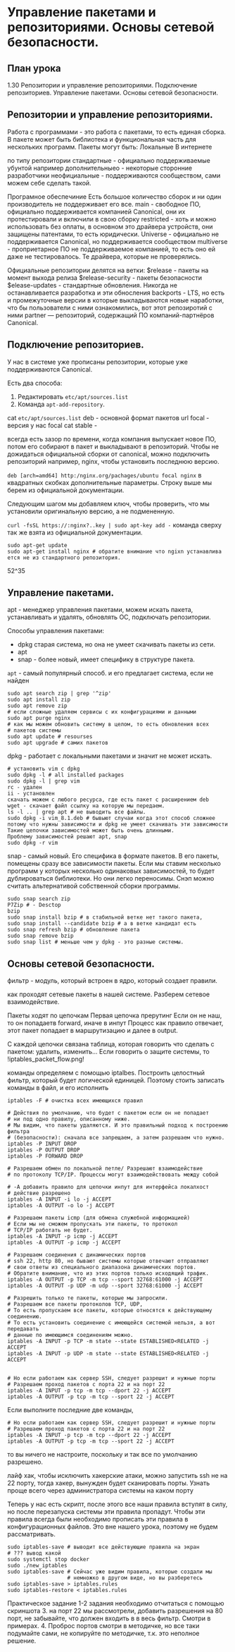 # Управление пакетами и репозиториями. Основы сетевой безопасности.

## План урока
1.30
Репозитории и управление репозиториями.
Подключение репозиториев.
Управление пакетами.
Основы сетевой безопасности.

## Репозитории и управление репозиториями.

Работа с программами - это работа с пакетами, то есть единая сборка.
В пакете может быть библиотека и функциональная часть для 
нескольких программ.
Пакеты могут быть:
Локальные 
В интернете

по типу репозитории
стандартные - официально поддерживаемые убунтой например
дополнительныео - некоторые сторонние разработчики
неофициальные - поддерживаются сообществом, сами можем себе сделать такой.

Програмное обеспечиние
Есть большое количество сборок и ни один производитель не поддерживает
его все.
main - свободное ПО, официально поддерживается компанией Canonical,
они их протестировали и включили в свою сборку
restricted - хоть и можно использовать без оплаты, в основном это
драйвера устройств, они защищены патентами, то есть юридически.
Universe - официально не поддерживается Canonical, но поддерживается
сообществом
multiverse - проприетарное ПО не поддерживаемое компанией, то есть
оно ей даже не тестировалось. Те драйвера, которые не проверялись.

Официальные репозитории делятся на ветки:
$release - пакеты на момент выхода релиза
$release-security - пакеты безопасности
$elease-updates - стандартные обновления. Никогда не останавливается
разработка и эти обносления
backports - LTS, но есть и промежуточные версии в которые выкладываются
новые наработки, что бы пользователи с ними ознакомились, вот этот
репозиротий с ними
partner — репозиторий, содержащий ПО компаний-партнёров Canonical.

## Подключение репозиториев.

У нас в системе уже прописаны репозитории, которые уже поддерживаются
Canonical.

Есть два способа:
1. Редактировать `etc/apt/sources.list`
2. Команда `apt-add-repository`.

cat `etc/apt/sources.list`
deb - основной формат пакетов
url
focal - версия у нас focal cat
stable - 

всегда есть зазор по времени, когда компания выпускает новое ПО,
потом его собирают в пакет и выкладывают в репозиторий. Чтобы не
дожидаться официальной сборки от canonical, можно подключить репозиторий
например, nginx, чтобы установить последнюю версию.

`deb [arch=amd64] http:/nginx.org/pachages/ubuntu focal nginx`
в квадратных скобках дополнительные параметры. Строку выше мы берем из
официальной документации.

Следующим шагом мы добавляем ключ, чтобы проверить, что мы установили
оригинальную версию, а не подмененную.

`curl -fsSL https://:nginx?..key | sudo apt-key add -`
команда сверху так же взята из официальной документации.

```text
sudo apt-get update
sudo apt-get install nginx # обратите внимание что ngixn устанавлива
ется не из стандартного репозитория.
```

52^35



## Управление пакетами.

apt - менеджер управления пакетами, можем искать пакета, устанавливать
и удалять, обновлять ОС, подключать репозитории.

Способы управления пакетами:
* dpkg старая система, но она не умеет скачивать пакеты из сети.
* apt
* snap - более новый, имеет специфику в структуре пакета.

`apt` - самый популярный способ. и его предлагает система, если не
найден

```text
sudo apt search zip | grep '^zip'
sudo apt install zip
sudo apt remove zip
# если сложные удаляем сервисы с их конфигурациями и данными
sudo apt purge nginx
# как мы можем обновить систему в целом, то есть обновления всех
# пакетов системы
sudo apt update # resourses
sudo apt upgrade # самих пакетов
```

dpkg - работает с локальными пакетами и значит не может искать.
```text
# установить vim с dpkg
sudo dpkg -l # all installed packages
sudo dpkg -l | grep vim
rc - удален
ii - установлен
скачать можем с любого ресурса, где есть пакет с расширением deb
wget - скачает файл ссылку на которую мы передаем.
ls -l .. | grep apt # не выводить все файлы.
sudo dpkg -i vim_8.1.deb # бывыют случаи когда этот способ сложнее
потому что нужны зависимости и dpkg не умеет скачивать эти зависимости
Такие цепочки зависимостей может быть очень длинными.
Проблему зависимостей решают apt, snap
sudo dpkg -r vim
```

snap - самый новый. Его специфика в формате пакетов. В его пакеты,
помещены сразу все зависимости пакеты. Если мы ставим несколько
программ у которых несколько одинаковых зависимостей, то будет
дублироваться библиотеки. Но они легко переносимы. Снэп можно считать
альтернативой собственной сборки программы.

```text
sudo snap search zip
P7Zip # - Desctop
bzip
sudo snap install bzip # в стабильной ветке нет такого пакета,
sudo snap install --candidate bzip # а в ветке кандидат есть
sudo snap refresh bzip # обновление пакета
sudo snap remove bzip
sudo snap list # меньше чем у dpkg - это разные системы.
```

## Основы сетевой безопасности.

фильтр - модуль, который встроен в ядро, который создает правили.

как проходят сетевые пакеты в нашей системе. Разберем сетевое взаимодействие.

Пакеты ходят по цепочкам
Первая цепочка прерутинг
Если он не наш, то он попадаетв forward, иначе в инпут
Процесс как правило отвечает, этот пакет попадает в маршрутизацию
и далее в output.

С каждой цепочки связана таблица, которая говорить что сделать с
пакетом: удалить, изменить...
Если говорить о защите системы, то 
!iptables_packet_flow.png!

команды определяем с помощью iptalbes.
Построить целостный фильтр, который будет логической единицей.
Поэтому стоить записать команды в файл, и его исполнить
```shell
iptables -F # очистка всех имеющихся правил

# Действия по умолчанию, что будет с пакетом если он не попадает
# ни под одно правилу, описанному ниже.
# Мы видим, что пакеты удаляются. И это правильный подход к построению фильтра
# (безопасности): сначала все запрещаем, а затем разрешаем что нужно.
iptables -P INPUT DROP
iptables -P OUTPUT DROP
iptables -P FORWARD DROP

# Разрешаем обмен по локальной петле/ Разрешают взаимодействие
# по протоколу TCP/IP. Процессы могут взаимодействовать между собой

# -A добавить правило для цепочки инпут для интерфейса локалхост
# действие разрешено
iptables -A INPUT -i lo -j ACCEPT
iptables -A OUTPUT -o lo -j ACCEPT

# Разрешаем пакеты icmp (для обмена служебной информацией)
# Если мы не сможем пропускать эти пакеты, то протокол
# TCP/IP работать не будет.
iptables -A INPUT -p icmp -j ACCEPT
iptables -A OUTPUT -p icmp -j ACCEPT

# Разрешаем соединения с динамических портов
# ssh 22, http 80, но бывают системы которые отвечают отправляют
# свои ответы из специального диапазона динамических портов.
# Обратите внимание, что из этих портов только исходящий трафик.
iptables -A OUTPUT -p TCP -m tcp --sport 32768:61000 -j ACCEPT
iptables -A OUTPUT -p UDP -m udp --sport 32768:61000 -j ACCEPT

# Разрешить только те пакеты, которые мы запросили.
# Разрешаем все пакеты протоколов TCP, UDP,
# То есть пропускаем все пакеты, которые относятся к действующему соединению.
# То есть установить соединение с имеющейся системой нельзя, а вот передавать
# данные по имеющимся соединениям можно.
iptables -A INPUT -p TCP -m state --state ESTABLISHED<RELATED -j ACCEPT
iptables -A INPUT -p UDP -m state --state ESTABLISHED<RELATED -j ACCEPT


# Но если работаем как сервер SSH, следует разрешит и нужные порты
# Разрешаем проход пакетов с порта 22 и на порт 22
iptables -A INPUT -p tcp -m tcp --dport 22 -j ACCEPT
iptables -A OUTPUT -p tcp -m tcp --sport 22 -j ACCEPT
```

Если выполните последние две команды,
```shell
# Но если работаем как сервер SSH, следует разрешит и нужные порты
# Разрешаем проход пакетов с порта 22 и на порт 22
iptables -A INPUT -p tcp -m tcp --dport 22 -j ACCEPT
iptables -A OUTPUT -p tcp -m tcp --sport 22 -j ACCEPT
```
то вы ничего не настроите, поскольку и так все по умолчанию разрешено.

лайф хак, чтобы исключить хакерские атаки, можно запустить ssh не на 22
порту, тогда хакер, вынужден будет сканировать порты. Узнать проще всего
через администратора системы на каком порту

Теперь у нас есть скрипт, после этого все наши правила вступят в силу, но
после перезапуска системы эти правила пропадут. Чтобы эти правила всегда были
необходимо прописать эти правила в конфигурационных файлов. Это вне нашего
урока, поэтому не будем рассматривать.

```shell
sudo iptables-save # выводит все действующие правила на экран
# ??? вывод какой
sudo systemctl stop docker
sudo ./new_iptables
sudo iptables-save # Сейчас уже видим правила, которые создали мы
                   # немножко в другом виде, но вы разберетесь
sudo iptables-save > iptables.rules
sudo iptables-restore < iptables.rules
```

Практическое задание
1-2 задания необходимо отчитаться с помощью скриншота
3. на порт 22 мы рассмотрели, добавить разрешения на 80 порт, не забывайте, что должен входить в 
в весь фильтр. Смотри в примерах.
4. Проброс портов смотри в методичке, но все таки подумайте сами, не копируйте по методичке, т.к. это неполное решение.
   